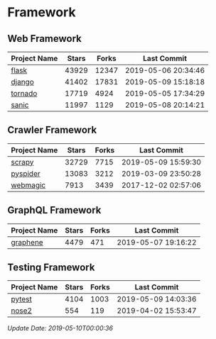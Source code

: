# Framework

## Web Framework

| Project Name | Stars | Forks | Last Commit |
| ------------ | ----- | ----- | ----------- |
| [flask](https://github.com/pallets/flask) | 43929 | 12347 | 2019-05-06 20:34:46 |
| [django](https://github.com/django/django) | 41402 | 17831 | 2019-05-09 15:18:18 |
| [tornado](https://github.com/tornadoweb/tornado) | 17719 | 4924 | 2019-05-05 17:34:29 |
| [sanic](https://github.com/huge-success/sanic) | 11997 | 1129 | 2019-05-08 20:14:21 |

## Crawler Framework

| Project Name | Stars | Forks | Last Commit |
| ------------ | ----- | ----- | ----------- |
| [scrapy](https://github.com/scrapy/scrapy) | 32729 | 7715 | 2019-05-09 15:59:30 |
| [pyspider](https://github.com/binux/pyspider) | 13083 | 3212 | 2019-03-09 23:50:28 |
| [webmagic](https://github.com/code4craft/webmagic) | 7913 | 3439 | 2017-12-02 02:57:06 |

## GraphQL Framework

| Project Name | Stars | Forks | Last Commit |
| ------------ | ----- | ----- | ----------- |
| [graphene](https://github.com/graphql-python/graphene) | 4479 | 471 | 2019-05-07 19:16:22 |

## Testing Framework

| Project Name | Stars | Forks | Last Commit |
| ------------ | ----- | ----- | ----------- |
| [pytest](https://github.com/pytest-dev/pytest) | 4104 | 1003 | 2019-05-09 14:03:36 |
| [nose2](https://github.com/nose-devs/nose2) | 554 | 119 | 2019-04-02 15:53:47 |

*Update Date: 2019-05-10T00:00:36*